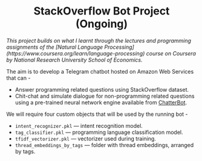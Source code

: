 <h1 align= "center"> StackOverflow Bot Project (Ongoing) </h1>
<i>This project builds on what I learnt through the lectures and programming assignments of the [Natural Language Processing](https://www.coursera.org/learn/language-processing) course on Coursera by National Research University School of Economics.</i>  



The aim is to develop a Telegram chatbot hosted on Amazon Web Services that can - 
- Answer programming related questions using StackOverflow dataset.
- Chit-chat and simulate dialogue for non-programming related questions using a pre-trained neural network engine available from [ChatterBot](https://github.com/gunthercox/ChatterBot).


We will require four custom objects that will be used by the running bot - 
- `intent_recognizer.pkl` — intent recognition model.
- `tag_classifier.pkl` — programming language classification model.
- `tfidf_vectorizer.pkl` — vectorizer used during training.
- `thread_embeddings_by_tags` — folder with thread embeddings, arranged by tags.
